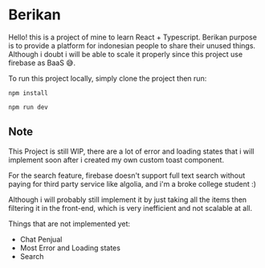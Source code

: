 # Berikan

Hello! this is a project of mine to learn React + Typescript.
Berikan purpose is to provide a platform for indonesian people
to share their unused things. Although i doubt i will be able to scale it properly
since this project use firebase as BaaS 😅.

To run this project locally, simply clone the project then run:

```console
npm install
```

```console
npm run dev
```

## Note

This Project is still WIP, there are a lot of error and loading
states that i will implement soon after i created my own custom toast component.

For the search feature, firebase doesn't support full text search without
paying for third party service like algolia, and i'm a broke college student :)

Although i will probably still implement it by just taking all the items then filtering it
in the front-end, which is very inefficient and not scalable at all.

Things that are not implemented yet:

- Chat Penjual
- Most Error and Loading states
- Search
